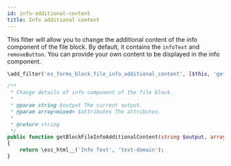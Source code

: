 ```yaml
---
id: info-additional-content
title: Info additional content
---
```


This filter will allow you to change the additional content of the info component of the file block. By default, it contains the `infoText` and `removeButton`. You can provide your own content to be displayed in the info component.

```php
\add_filter('es_forms_block_file_info_additional_content', [$this, 'getBlockFileInfoAdditionalContent']);

/**
 * Change details of info component of the file block.
 *
 * @param string $output The current output.
 * @param array<mixed> $attributes The attributes.
 *
 * @return string
 */
public function getBlockFileInfoAdditionalContent(string $output, array $attributes): string
{
	return \esc_html__('Info Text', 'text-domain');
}
```
